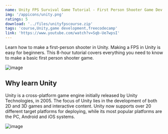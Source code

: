 ```yaml
---
name: Unity FPS Survival Game Tutorial - First Person Shooter Game Dev
img: '/appicons/unity.png'
ratings: 5
download: '../files/unityfpscourse.zip'
tags: 'course,Unity,game development,freecodecamp'
link: 'https://www.youtube.com/watch?v=Sqb-Ue7wpsI'
---
```


Learn how to make a first-person shooter in Unity. Making a FPS in Unity is easy for beginners. This 8-hour tutorial covers everything you need to know to make a basic first person shooter game.

<img src="../../screenshots/Unityfpscourse/ss1.png" alt="image" >

## Why learn Unity

Unity is a cross-platform game engine initially released by Unity Technologies, in 2005. The focus of Unity lies in the development of both 2D and 3D games and interactive content. Unity now supports over 20 different target platforms for deploying, while its most popular platforms are the PC, Android and iOS systems.

<img src="../../screenshots/Unityfpscourse/ss2.png" alt="image" >

